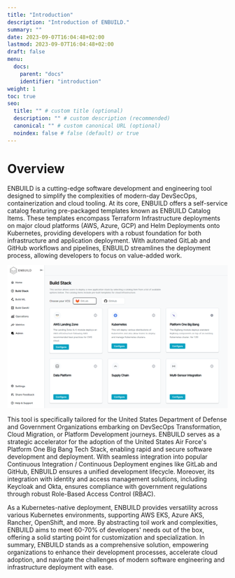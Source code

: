 ```yaml
---
title: "Introduction"
description: "Introduction of ENBUILD."
summary: ""
date: 2023-09-07T16:04:48+02:00
lastmod: 2023-09-07T16:04:48+02:00
draft: false
menu:
  docs:
    parent: "docs"
    identifier: "introduction"
weight: 1
toc: true
seo:
  title: "" # custom title (optional)
  description: "" # custom description (recommended)
  canonical: "" # custom canonical URL (optional)
  noindex: false # false (default) or true
---
```


# Overview

ENBUILD is a cutting-edge software development and engineering tool designed to simplify the complexities of modern-day DevSecOps, containerization and cloud tooling. At its core, ENBUILD offers a self-service catalog featuring pre-packaged templates known as ENBUILD Catalog Items. These templates encompass Terraform Infrastructure deployments on major cloud platforms (AWS, Azure, GCP) and Helm Deployments onto Kubernetes, providing developers with a robust foundation for both infrastructure and application deployment. With automated GitLab and GitHub workflows and pipelines, ENBUILD streamlines the deployment process, allowing developers to focus on value-added work.

<picture><img src="/images/enbuild_page_build_stack.png" alt="Screenshot of ENBUILD Build Stacks page"></img></picture>

This tool is specifically tailored for the United States Department of Defense and Government Organizations embarking on DevSecOps Transformation, Cloud Migration, or Platform Development journeys. ENBUILD serves as a strategic accelerator for the adoption of the United States Air Force's Platform One Big Bang Tech Stack, enabling rapid and secure software development and deployment. With seamless integration into popular Continuous Integration / Continuous Deployment engines like GitLab and GitHub, ENBUILD ensures a unified development lifecycle. Moreover, its integration with identity and access management solutions, including Keycloak and Okta, ensures compliance with government regulations through robust Role-Based Access Control (RBAC).

As a Kubernetes-native deployment, ENBUILD provides versatility across various Kubernetes environments, supporting AWS EKS, Azure AKS, Rancher, OpenShift, and more. By abstracting toil work and complexities, ENBUILD aims to meet 60-70% of developers' needs out of the box, offering a solid starting point for customization and specialization. In summary, ENBUILD stands as a comprehensive solution, empowering organizations to enhance their development processes, accelerate cloud adoption, and navigate the challenges of modern software engineering and infrastructure deployment with ease.
